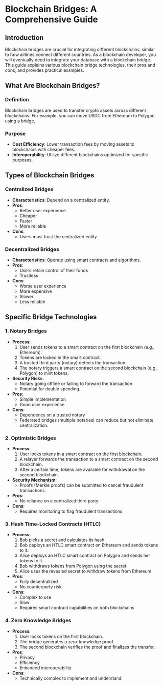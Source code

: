 
# Blockchain Bridges: A Comprehensive Guide

## Introduction
Blockchain bridges are crucial for integrating different blockchains, similar to how airlines connect different countries. As a blockchain developer, you will eventually need to integrate your database with a blockchain bridge. This guide explains various blockchain bridge technologies, their pros and cons, and provides practical examples.

## What Are Blockchain Bridges?

### Definition
Blockchain bridges are used to transfer crypto assets across different blockchains. For example, you can move USDC from Ethereum to Polygon using a bridge.

### Purpose
- **Cost Efficiency**: Lower transaction fees by moving assets to blockchains with cheaper fees.
- **Interoperability**: Utilize different blockchains optimized for specific purposes.

## Types of Blockchain Bridges

### Centralized Bridges
- **Characteristics**: Depend on a centralized entity.
- **Pros**:
  - Better user experience
  - Cheaper
  - Faster
  - More reliable
- **Cons**:
  - Users must trust the centralized entity

### Decentralized Bridges
- **Characteristics**: Operate using smart contracts and algorithms.
- **Pros**:
  - Users retain control of their funds
  - Trustless
- **Cons**:
  - Worse user experience
  - More expensive
  - Slower
  - Less reliable

## Specific Bridge Technologies

### 1. Notary Bridges
- **Process**:
  1. User sends tokens to a smart contract on the first blockchain (e.g., Ethereum).
  2. Tokens are locked in the smart contract.
  3. A trusted third party (notary) detects the transaction.
  4. The notary triggers a smart contract on the second blockchain (e.g., Polygon) to mint tokens.
- **Security Risks**:
  - Notary going offline or failing to forward the transaction.
  - Potential for double spending.
- **Pros**:
  - Simple implementation
  - Good user experience
- **Cons**:
  - Dependency on a trusted notary
  - Federated bridges (multiple notaries) can reduce but not eliminate centralization.

### 2. Optimistic Bridges
- **Process**:
  1. User locks tokens in a smart contract on the first blockchain.
  2. A relayer forwards the transaction to a smart contract on the second blockchain.
  3. After a certain time, tokens are available for withdrawal on the second blockchain.
- **Security Mechanism**:
  - Proofs (Merkle proofs) can be submitted to cancel fraudulent transactions.
- **Pros**:
  - No reliance on a centralized third party
- **Cons**:
  - Requires monitoring to flag fraudulent transactions

### 3. Hash Time-Locked Contracts (HTLC)
- **Process**:
  1. Bob picks a secret and calculates its hash.
  2. Bob deploys an HTLC smart contract on Ethereum and sends tokens to it.
  3. Alice deploys an HTLC smart contract on Polygon and sends her tokens to it.
  4. Bob withdraws tokens from Polygon using the secret.
  5. Alice uses the revealed secret to withdraw tokens from Ethereum.
- **Pros**:
  - Fully decentralized
  - No counterparty risk
- **Cons**:
  - Complex to use
  - Slow
  - Requires smart contract capabilities on both blockchains

### 4. Zero Knowledge Bridges
- **Process**:
  1. User locks tokens on the first blockchain.
  2. The bridge generates a zero-knowledge proof.
  3. The second blockchain verifies the proof and finalizes the transfer.
- **Pros**:
  - Privacy
  - Efficiency
  - Enhanced interoperability
- **Cons**:
  - Technically complex to implement and understand



